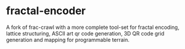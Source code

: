 # fractal-encoder
A fork of frac-crawl with a more complete tool-set for fractal encoding, lattice structuring, ASCII art qr code generation, 3D QR code grid generation and mapping for programmable terrain.
